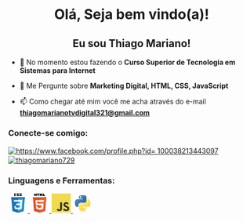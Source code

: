 <h1 align="center">Olá, Seja bem vindo(a)!</h1>
<h2 align="center">Eu sou Thiago Mariano!</h2>

- 🌱 No momento estou fazendo o **Curso Superior de Tecnologia em Sistemas para Internet**

- 💬 Me Pergunte sobre **Marketing Digital, HTML, CSS, JavaScript**

- 📫 Como chegar até mim você me acha através do e-mail **thiagomarianotvdigital321@gmail.com**

<h3 align="left">Conecte-se comigo:</h3>
<p align="left">
<a href="https://www.facebook.com/profile.php?id=100038213443097" target="blank"><img align="center" src="https://raw.githubusercontent.com/rahuldkjain/github-profile-readme-generator/master/src/images/icons/Social/facebook.svg" alt="https://www.facebook.com/profile.php?id= 100038213443097" height="30" width="40" /></a>
<a href="https://instagram.com/thiagomariano729" target="blank"><img align="center" src="https://raw.githubusercontent.com/rahuldkjain/github-profile-readme-generator/master/src/images/icons/Social/instagram.svg" alt="thiagomariano729" height="30" width="40" /> </a>
</p>

<h3 align="left">Linguagens e Ferramentas:</h3>
<p align="left"> <a href="https://www.hostinger.com.br/tutoriais/o-que-e-css-guia-basico-de-css" target="_blank" rel="noreferrer"> <img src="https://raw.githubusercontent.com/devicons/devicon/master/icons/css3/css3-original-wordmark.svg" alt="css3" width="40" height="40"/> </a> <a href="https://www.hostinger.com.br/tutoriais/o-que-e-html-conceitos-basicos" target="_blank" rel="noreferrer"> <img src="https://raw.githubusercontent.com/devicons/devicon/master/icons/html5/html5-original-wordmark.svg" alt="html5" width="40" height="40"/> </a> <a href="https://www.hostinger.com.br/tutoriais/o-que-e-javascript" target ="_blank" rel="noreferrer"> <img src="https://raw.githubusercontent.com/devicons/devicon/master/icons/javascript/javascript-original.svg" alt="javascript" width="40" height="40"/ > </a>
  <a href="https://www.hostinger.com.br/tutoriais/o-que-e-python" target ="_blank" rel="noreferrer"> <img src="https://raw.githubusercontent.com/devicons/devicon/master/icons/python/python-original.svg" alt="javascript" width="40" height="40"/ > </a>
</p>



<!---

- 👋 Hi, I’m @ThiagoMarianoDeveloper
- 👀 I’m interested in ...
- 🌱 I’m currently learning ...
- 💞️ I’m looking to collaborate on ...
- 📫 How to reach me ...


ThiagoMarianoDeveloper/ThiagoMarianoDeveloper is a ✨ special ✨ repository because its `README.md` (this file) appears on your GitHub profile.
You can click the Preview link to take a look at your changes.
--->
